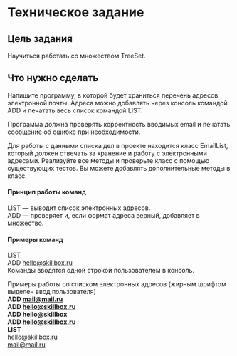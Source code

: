 # Техническое задание 

## Цель задания
Научиться работать со множеством TreeSet.

## Что нужно сделать
Напишите программу, в которой будет храниться перечень адресов электронной почты. Адреса можно добавлять через консоль командой ADD и печатать весь список командой LIST.   

Программа должна проверять корректность вводимых email и печатать сообщение об ошибке при необходимости.    

Для работы с данными списка дел в проекте находится класс EmailList, который должен отвечать за хранение и работу с электронными адресами. Реализуйте все методы и проверьте класс с помощью существующих тестов. Вы можете добавлять дополнительные методы в класс.    

#### Принцип работы команд  
LIST — выводит список электронных адресов.  
ADD — проверяет и, если формат адреса верный, добавляет в множество.    

#### Примеры команд
LIST    
ADD hello@skillbox.ru      
Команды вводятся одной строкой пользователем в консоль. 

Примеры работы со списком электронных адресов (жирным шрифтом выделен ввод пользователя)    
**ADD mail@mail.ru    
ADD hello@skillbox.ru   
ADD hello@skillbox  
ADD hello@skillbox.ru   
LIST**    
hello@skillbox.ru   
mail@mail.ru    